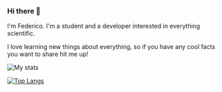 ### Hi there 👋

I'm Federico. I'm a student and a developer interested in everything scientific.

I love learning new things about everything, so if you have any cool facts you want to share hit me up!

![My stats](https://github-readme-stats.vercel.app/api?username=fednelpat&show_icons=true&count_private=true)

[![Top Langs](https://github-readme-stats.vercel.app/api/top-langs/?username=fednelpat&layout=compact&custom_title=Languages%20used%20in%20public%20repositories)](https://github.com/anuraghazra/github-readme-stats)

<!--
**Fednelpat/fednelpat** is a ✨ _special_ ✨ repository because its `README.md` (this file) appears on your GitHub profile.

Here are some ideas to get you started:

- 🔭 I’m currently working on ...
- 🌱 I’m currently learning ...
- 👯 I’m looking to collaborate on ...
- 🤔 I’m looking for help with ...
- 💬 Ask me about ...
- 📫 How to reach me: ...
- 😄 Pronouns: ...
- ⚡ Fun fact: ...
-->
